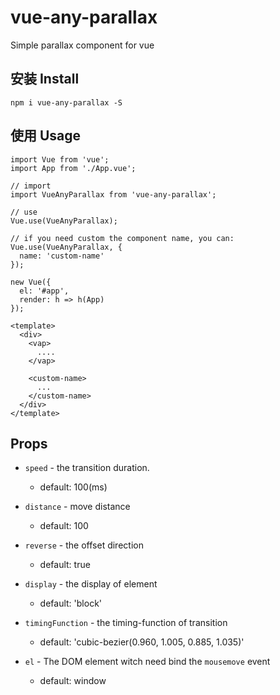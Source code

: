# vue-any-parallax
Simple parallax component for vue

## 安装 Install

`npm i vue-any-parallax -S`

## 使用 Usage

```
import Vue from 'vue';
import App from './App.vue';

// import
import VueAnyParallax from 'vue-any-parallax';

// use
Vue.use(VueAnyParallax);

// if you need custom the component name, you can:
Vue.use(VueAnyParallax, {
  name: 'custom-name'
});

new Vue({
  el: '#app',
  render: h => h(App)
});
```

```
<template>
  <div>
    <vap>
      ....
    </vap>

    <custom-name>
      ...
    </custom-name>
  </div>
</template>
```

## Props

- `speed` - the transition duration.
  - default: 100(ms)

- `distance` - move distance
  - default: 100

- `reverse` - the offset direction
  - default: true

- `display` - the display of element
  - default: 'block'

- `timingFunction` - the timing-function of transition
  - default: 'cubic-bezier(0.960, 1.005, 0.885, 1.035)'

- `el` - The DOM element witch need bind the `mousemove` event
  - default: window

